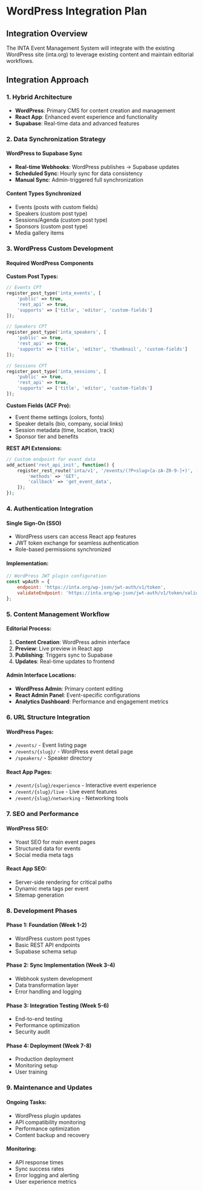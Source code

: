 
# WordPress Integration Plan

## Integration Overview

The INTA Event Management System will integrate with the existing WordPress site (inta.org) to leverage existing content and maintain editorial workflows.

## Integration Approach

### 1. Hybrid Architecture
- **WordPress**: Primary CMS for content creation and management
- **React App**: Enhanced event experience and functionality
- **Supabase**: Real-time data and advanced features

### 2. Data Synchronization Strategy

#### WordPress to Supabase Sync
- **Real-time Webhooks**: WordPress publishes → Supabase updates
- **Scheduled Sync**: Hourly sync for data consistency
- **Manual Sync**: Admin-triggered full synchronization

#### Content Types Synchronized
- Events (posts with custom fields)
- Speakers (custom post type)
- Sessions/Agenda (custom post type)
- Sponsors (custom post type)
- Media gallery items

### 3. WordPress Custom Development

#### Required WordPress Components

**Custom Post Types:**
```php
// Events CPT
register_post_type('inta_events', [
    'public' => true,
    'rest_api' => true,
    'supports' => ['title', 'editor', 'custom-fields']
]);

// Speakers CPT  
register_post_type('inta_speakers', [
    'public' => true,
    'rest_api' => true,
    'supports' => ['title', 'editor', 'thumbnail', 'custom-fields']
]);

// Sessions CPT
register_post_type('inta_sessions', [
    'public' => true,
    'rest_api' => true,
    'supports' => ['title', 'editor', 'custom-fields']
]);
```

**Custom Fields (ACF Pro):**
- Event theme settings (colors, fonts)
- Speaker details (bio, company, social links)
- Session metadata (time, location, track)
- Sponsor tier and benefits

**REST API Extensions:**
```php
// Custom endpoint for event data
add_action('rest_api_init', function() {
    register_rest_route('inta/v1', '/events/(?P<slug>[a-zA-Z0-9-]+)', [
        'methods' => 'GET',
        'callback' => 'get_event_data',
    ]);
});
```

### 4. Authentication Integration

#### Single Sign-On (SSO)
- WordPress users can access React app features
- JWT token exchange for seamless authentication
- Role-based permissions synchronized

#### Implementation:
```javascript
// WordPress JWT plugin configuration
const wpAuth = {
    endpoint: 'https://inta.org/wp-json/jwt-auth/v1/token',
    validateEndpoint: 'https://inta.org/wp-json/jwt-auth/v1/token/validate'
};
```

### 5. Content Management Workflow

#### Editorial Process:
1. **Content Creation**: WordPress admin interface
2. **Preview**: Live preview in React app
3. **Publishing**: Triggers sync to Supabase
4. **Updates**: Real-time updates to frontend

#### Admin Interface Locations:
- **WordPress Admin**: Primary content editing
- **React Admin Panel**: Event-specific configurations
- **Analytics Dashboard**: Performance and engagement metrics

### 6. URL Structure Integration

#### WordPress Pages:
- `/events/` - Event listing page
- `/events/{slug}/` - WordPress event detail page
- `/speakers/` - Speaker directory

#### React App Pages:
- `/event/{slug}/experience` - Interactive event experience
- `/event/{slug}/live` - Live event features
- `/event/{slug}/networking` - Networking tools

### 7. SEO and Performance

#### WordPress SEO:
- Yoast SEO for main event pages
- Structured data for events
- Social media meta tags

#### React App SEO:
- Server-side rendering for critical paths
- Dynamic meta tags per event
- Sitemap generation

### 8. Development Phases

#### Phase 1: Foundation (Week 1-2)
- WordPress custom post types
- Basic REST API endpoints
- Supabase schema setup

#### Phase 2: Sync Implementation (Week 3-4)
- Webhook system development
- Data transformation layer
- Error handling and logging

#### Phase 3: Integration Testing (Week 5-6)
- End-to-end testing
- Performance optimization
- Security audit

#### Phase 4: Deployment (Week 7-8)
- Production deployment
- Monitoring setup
- User training

### 9. Maintenance and Updates

#### Ongoing Tasks:
- WordPress plugin updates
- API compatibility monitoring
- Performance optimization
- Content backup and recovery

#### Monitoring:
- API response times
- Sync success rates
- Error logging and alerting
- User experience metrics
